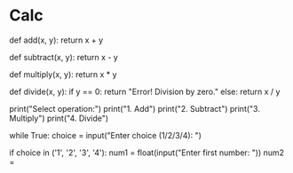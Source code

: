 # Calc
def add(x, y):
    return x + y

def subtract(x, y):
    return x - y

def multiply(x, y):
    return x * y

def divide(x, y):
    if y == 0:
      return "Error! Division by zero."
      else:
        return x / y

print("Select operation:")
print("1. Add")
print("2. Subtract")
print("3. Multiply")
print("4. Divide")

while True:
  choice = input("Enter choice (1/2/3/4): ")

  if choice in ('1', '2', '3', '4'):
      num1 = float(input("Enter first number: "))
      num2 = 
